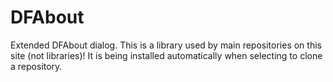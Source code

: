 # DFAbout
 Extended DFAbout dialog. This is a library used by main repositories on this site (not libraries)! It is being installed automatically when selecting to clone a repository.
